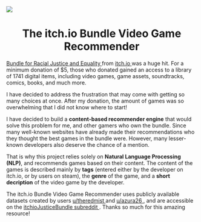 <img src="https://static.itch.io/images/logo-black-new.svg" />

<center><h1> The itch.io Bundle Video Game Recommender </h1></center>

<a href="https://itch.io/b/520/bundle-for-racial-justice-and-equality"> Bundle for Racial Justice and Equality </a> from <a href="https://itch.io/"> itch.io </a> was a huge hit. For a minimum donation of $5, those who donated gained an access to a library of 1741 digital items, including video games, game assets, soundtracks, comics, books, and much more.

I have decided to address the frustration that may come with getting so many choices at once. After my donation, the amount of games was so overwhelming that I did not know where to start! 

I have decided to build a <b>content-based recommender engine</b> that would solve this problem for me, and other gamers who own the bundle. Since many well-known websites have already made their recommendations who they thought the best games in the bundle were. However, many lesser-known developers also deserve the chance of a mention.

That is why this project relies solely on <b>Natural Language Processing (NLP)</b>, and recommends games based on their content. The content of the games is described mainly by <b>tags</b> (entered either by the developer on itch.io, or by users on steam), the <b>genre</b> of the game, and a <b>short decription</b> of the video game by the developer.

The itch.io Bundle Video Game Recommender uses publicly available datasets created by users <a href="https://www.reddit.com/user/theredmist"> u/theredmist </a> and <a href="https://www.reddit.com/user/azura26"> u/azura26 </a>, and are accessible on the <a href="https://www.reddit.com/r/itchioJusticeBundle/"> itchioJusticeBundle subreddit </a>. Thanks so much for this amazing resource!
